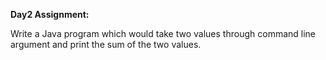  **Day2 Assignment:**
 
 Write a Java program which would take two values through command line argument and print the sum of the two values.
